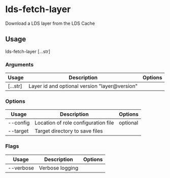 # lds-fetch-layer

Download a LDS layer from the LDS Cache

## Usage

lds-fetch-layer <options> [...str]

### Arguments

| Usage    | Description                                   | Options |
| -------- | --------------------------------------------- | ------- |
| [...str] | Layer id and optional version "layer@version" |         |

### Options

| Usage          | Description                         | Options  |
| -------------- | ----------------------------------- | -------- |
| --config <str> | Location of role configuration file | optional |
| --target <str> | Target directory to save files      |          |

### Flags

| Usage     | Description     | Options |
| --------- | --------------- | ------- |
| --verbose | Verbose logging |         |

<!-- This file has been autogenerated by src/readme.generate.ts -->
